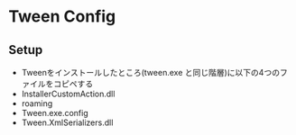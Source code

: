 # Tween Config

## Setup

* Tweenをインストールしたところ(tween.exe と同じ階層)に以下の4つのファイルをコピペする
 * InstallerCustomAction.dll
 * roaming
 * Tween.exe.config
 * Tween.XmlSerializers.dll


